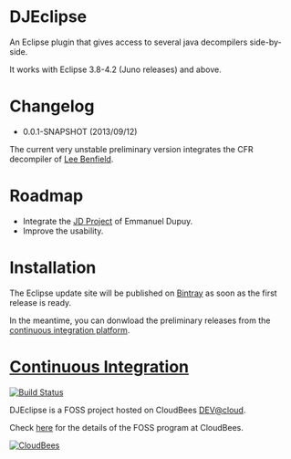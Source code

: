 DJEclipse
=========

An Eclipse plugin that gives access to several java decompilers side-by-side.

It works with Eclipse 3.8-4.2 (Juno releases) and above.

Changelog
=========

* 0.0.1-SNAPSHOT (2013/09/12)

The current very unstable preliminary version integrates the CFR decompiler of [Lee Benfield](http://www.benf.org).

Roadmap
=======

- Integrate the [JD Project](http://jd.benow.ca/) of Emmanuel Dupuy.
- Improve the usability.

Installation
============

The Eclipse update site will be published on [Bintray](http://bintray.com/jplandrain/djeclipse/djeclipse-update-site "DJEclipse on Bintray") as soon as the first release is ready.


In the meantime, you can donwload the preliminary releases from the [continuous integration platform](http://djeclipse.ci.cloudbees.com/job/DJEclipse/).

[Continuous Integration](http://djeclipse.ci.cloudbees.com "DJEclipse on CloudBees")
======================

[![Build Status](https://djeclipse.ci.cloudbees.com/buildStatus/icon?job=DJEclipse)](http://djeclipse.ci.cloudbees.com/job/DJEclipse/)

DJEclipse is a FOSS project hosted on CloudBees [DEV@cloud](http://www.cloudbees.com/dev.cb "DEV@cloud").

Check [here](http://www.cloudbees.com/foss "the FOSS program at CloudBees") for the details of the FOSS program at CloudBees.

[![CloudBees](http://web-static-cloudfront.s3.amazonaws.com/images/badges/BuiltOnDEV.png)](http://www.cloudbees.com)
